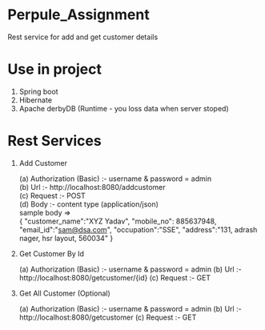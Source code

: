 # Perpule_Assignment
Rest service for add and get customer details

# Use in project
 1. Spring boot
 2. Hibernate
 3. Apache derbyDB (Runtime - you loss data when server stoped)
 
 
# Rest Services
  1. Add Customer
  
      (a)  Authorization (Basic) :-  username & password = admin                                                                           
      (b)  Url :-  http://localhost:8080/addcustomer                                                                                       
      (c)  Request :- POST                                                                                                                 
      (d)  Body :- content type (application/json)                                                                                         
                    sample body =>                                                                                                         
                                    {
                                      "customer_name":"XYZ Yadav",
                                      "mobile_no": 885637948,
                                      "email_id":"sam@dsa.com",
                                      "occupation":"SSE",
                                      "address":"131, adrash nager, hsr layout, 560034"
                                    }
                                                                                                                                           
  2. Get Customer By Id 
  
      (a)  Authorization (Basic) :-  username & password = admin 
      (b)  Url :-  http://localhost:8080/getcustomer/{id}
      (c)  Request :- GET
      
   
   3. Get All Customer (Optional)
   
      (a)  Authorization (Basic) :-  username & password = admin 
      (b)  Url :-  http://localhost:8080/getcustomer
      (c)  Request :- GET
